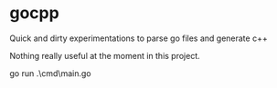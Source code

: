 # gocpp
Quick and dirty experimentations to parse go files and generate c++

Nothing really useful at the moment in this project.

go run .\cmd\main.go

